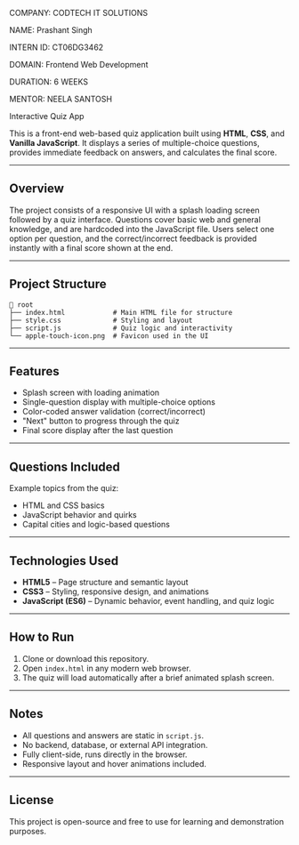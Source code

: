 COMPANY: CODTECH IT SOLUTIONS

NAME: Prashant Singh

INTERN ID: CT06DG3462

DOMAIN: Frontend Web Development

DURATION: 6 WEEKS

MENTOR: NEELA SANTOSH

 Interactive Quiz App

This is a front-end web-based quiz application built using **HTML**, **CSS**, and **Vanilla JavaScript**. It displays a series of multiple-choice questions, provides immediate feedback on answers, and calculates the final score.

---

## Overview

The project consists of a responsive UI with a splash loading screen followed by a quiz interface. Questions cover basic web and general knowledge, and are hardcoded into the JavaScript file. Users select one option per question, and the correct/incorrect feedback is provided instantly with a final score shown at the end.

---

## Project Structure

```
📁 root
├── index.html            # Main HTML file for structure
├── style.css             # Styling and layout
├── script.js             # Quiz logic and interactivity
└── apple-touch-icon.png  # Favicon used in the UI
```

---

## Features

- Splash screen with loading animation
- Single-question display with multiple-choice options
- Color-coded answer validation (correct/incorrect)
- "Next" button to progress through the quiz
- Final score display after the last question

---

## Questions Included

Example topics from the quiz:
- HTML and CSS basics
- JavaScript behavior and quirks
- Capital cities and logic-based questions

---

## Technologies Used

- **HTML5** – Page structure and semantic layout
- **CSS3** – Styling, responsive design, and animations
- **JavaScript (ES6)** – Dynamic behavior, event handling, and quiz logic

---

## How to Run

1. Clone or download this repository.
2. Open `index.html` in any modern web browser.
3. The quiz will load automatically after a brief animated splash screen.

---

## Notes

- All questions and answers are static in `script.js`.
- No backend, database, or external API integration.
- Fully client-side, runs directly in the browser.
- Responsive layout and hover animations included.

---

## License

This project is open-source and free to use for learning and demonstration purposes.
